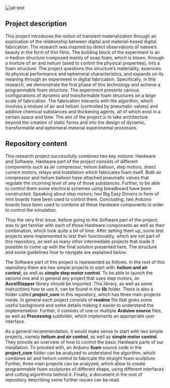 ![alt text](https://github.com/slakri/Study-and-development-of-a-prototype-of-immaterial-architecture-reverse-printing-machine/blob/master/img/foam.png "Different foam sculptures")

## Project description
This project introduces the notion of transient materialization through an exploration of the relationship between digital and material-based digital fabrication. The research was inspired by direct observations of nature’s beauty in the form of thin films. The building block of the experiment is an n-hedron structure composed mainly of soap foam, which is blown, through a mixture of air and helium (used to control the physical properties), into a foam structure. The project questions this structure’s materiality, examines its physical performance and ephemeral characteristics, and expands on its meaning through an experiment in digital fabrication. Specifically, in this research, we demonstrate the first phase of this technology and achieve a programmable foam structure. The experiment presents various configurations of dynamic and transformable foam structures on a large scale of fabrication. The fabrication interacts with the algorithm, which involves a mixture of air and helium (controlled by pneumatic valves) and additive chemical substances and thickening agents, all of which exist in a certain space and time. The aim of the project is to take architecture beyond the creation of static forms and into the design of dynamic, transformable and ephemeral material experimental processes. 

## Repository content  
  This research project successfully combines two key notions: Hardware and Software. Hardware part of the project consists of different components such as air compressor, helium balloon, step motors, direct current motors, relays and installation which fabricates foam itself. Both air compressor and helium balloon have attached pneumatic valves that regulate the incoming level of any of those substances. Further, to be able to control them some electrical schemes using breadboard have been constructed. Speaking about step motors, two Big Easy Drivers in form of mini boards have been used to control them. Concluding, two Arduino boards have been used to combine all these Hardware components in order to control the simulation. 
  
  Thus the very first issue, before going to the Software part of the project, was to get familiar with each of those Hardware components as well as their combination, which took quite a bit of time. After setting them up, some test projects were implemented to test their functionality, which are not part of this repository, as well as many other intermediate projects that made it possible to come up with the final solution presented here. The structure and some guidelines how to navigate are explained below.
  
  The Software part of this project is represented as follows. In the root of this repository there are two simple projects to start with: **helium and air control**, as well as **simple step motor control**. To be able to launch the second one and in general any project that uses step motors, an **AccelStepper** library should be imported. This library, as well as some instructions how to use it, can be found in the **lib** folder. There is also a folder called **project_core** in this repository, which has three main projects inside. In general each project consists of **readme** file that gives some useful background and some details making it easier to understand the implementation. Further, it consists of one or multiple **Arduino source** files, as well as **Processing** subfolder, which implements an appropriate user interface. 

  As a general recommendation, it would make sense to start with two simple projects, namely **helium and air control**, as well as **simple motor control**. They provide an overview of how to control the basic Hardware parts of our installation. To proceed with, an Arduino **foam** source code in the **project_core** folder can be analyzed to understand the algorithm, which combines air and helium control to fabricate the straight foam sculpture. Further, three main projects can be analyzed, which allow to create programmable foam sculptures of different shape, using different interfaces and cutting algorithms behind it. Finally, a document in the root of repository describing some further issues can be read.

